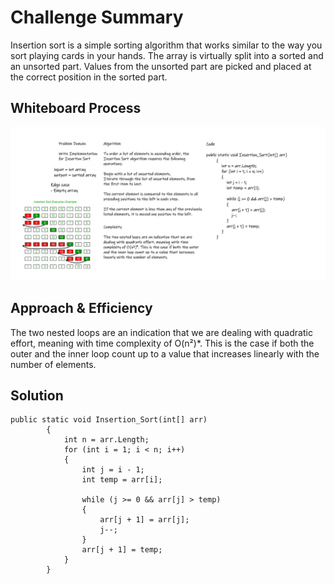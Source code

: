 
# Challenge Summary
Insertion sort is a simple sorting algorithm that works similar to the way you sort playing cards in your hands. The array is virtually split into a sorted and an unsorted part. Values from the unsorted part are picked and placed at the correct position in the sorted part.
## Whiteboard Process
![](./Whiteboard.png)

## Approach & Efficiency
The two nested loops are an indication that we are dealing with quadratic effort, meaning with time complexity of O(n²)*. This is the case if both the outer and the inner loop count up to a value that increases linearly with the number of elements.

## Solution
```
public static void Insertion_Sort(int[] arr)
        {
            int n = arr.Length;
            for (int i = 1; i < n; i++)
            {
                int j = i - 1;
                int temp = arr[i];

                while (j >= 0 && arr[j] > temp)
                {
                    arr[j + 1] = arr[j];
                    j--;
                }
                arr[j + 1] = temp;
            }
        }
```
